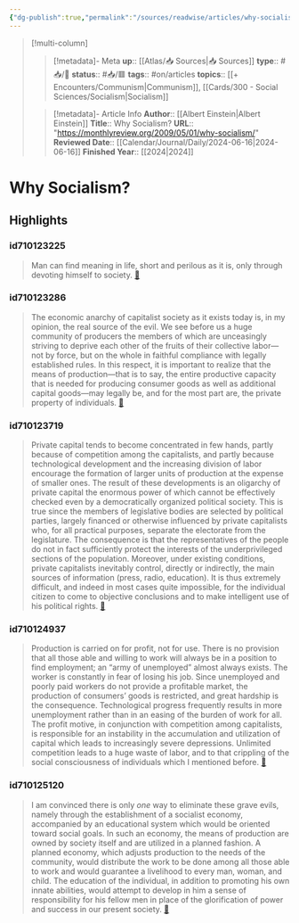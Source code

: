 ```yaml
---
{"dg-publish":true,"permalink":"/sources/readwise/articles/why-socialism/"}
---
```


> [!multi-column]
>> [!metadata]- Meta
>> **up**:: [[Atlas/📥 Sources\|📥 Sources]]
>> **type**:: #📥/📰 
>> **status**:: #📥/🟥 
>> **tags**:: #on/articles
>> **topics**:: [[+ Encounters/Communism\|Communism]], [[Cards/300 - Social Sciences/Socialism\|Socialism]]
>
>> [!metadata]- Article Info
>> **Author**:: [[Albert Einstein\|Albert Einstein]]
>> **Title**:: Why Socialism?
>> **URL**:: "https://monthlyreview.org/2009/05/01/why-socialism/"
>> **Reviewed Date**:: [[Calendar/Journal/Daily/2024-06-16\|2024-06-16]]
>> **Finished Year**:: [[2024\|2024]]

# Why Socialism?

## Highlights
### id710123225

> Man can find meaning in life, short and perilous as it is, only through devoting himself to society. <span class='highlight-link'>[🔗](https://read.readwise.io/read/01hw3jhfwq2b0rews1xxr4r27j)</span>

### id710123286

> The economic anarchy of capitalist society as it exists today is, in my opinion, the real source of the evil. We see before us a huge community of producers the members of which are unceasingly striving to deprive each other of the fruits of their collective labor—not by force, but on the whole in faithful compliance with legally established rules. In this respect, it is important to realize that the means of production—that is to say, the entire productive capacity that is needed for producing consumer goods as well as additional capital goods—may legally be, and for the most part are, the private property of individuals. <span class='highlight-link'>[🔗](https://read.readwise.io/read/01hw3jk3bdx5k6vm1bbx1h0hbc)</span>

### id710123719

> Private capital tends to become concentrated in few hands, partly because of competition among the capitalists, and partly because technological development and the increasing division of labor encourage the formation of larger units of production at the expense of smaller ones. The result of these developments is an oligarchy of private capital the enormous power of which cannot be effectively checked even by a democratically organized political society. This is true since the members of legislative bodies are selected by political parties, largely financed or otherwise influenced by private capitalists who, for all practical purposes, separate the electorate from the legislature. The consequence is that the representatives of the people do not in fact sufficiently protect the interests of the underprivileged sections of the population. Moreover, under existing conditions, private capitalists inevitably control, directly or indirectly, the main sources of information (press, radio, education). It is thus extremely difficult, and indeed in most cases quite impossible, for the individual citizen to come to objective conclusions and to make intelligent use of his political rights. <span class='highlight-link'>[🔗](https://read.readwise.io/read/01hw3jr0msqh9zxhcr4nnmyvpz)</span>

### id710124937

> Production is carried on for profit, not for use. There is no provision that all those able and willing to work will always be in a position to find employment; an “army of unemployed” almost always exists. The worker is constantly in fear of losing his job. Since unemployed and poorly paid workers do not provide a profitable market, the production of consumers’ goods is restricted, and great hardship is the consequence. Technological progress frequently results in more unemployment rather than in an easing of the burden of work for all. The profit motive, in conjunction with competition among capitalists, is responsible for an instability in the accumulation and utilization of capital which leads to increasingly severe depressions. Unlimited competition leads to a huge waste of labor, and to that crippling of the social consciousness of individuals which I mentioned before. <span class='highlight-link'>[🔗](https://read.readwise.io/read/01hw3jxejykg1ffak4vrw8ye4n)</span>

### id710125120

> I am convinced there is only *one* way to eliminate these grave evils, namely through the establishment of a socialist economy, accompanied by an educational system which would be oriented toward social goals. In such an economy, the means of production are owned by society itself and are utilized in a planned fashion. A planned economy, which adjusts production to the needs of the community, would distribute the work to be done among all those able to work and would guarantee a livelihood to every man, woman, and child. The education of the individual, in addition to promoting his own innate abilities, would attempt to develop in him a sense of responsibility for his fellow men in place of the glorification of power and success in our present society. <span class='highlight-link'>[🔗](https://read.readwise.io/read/01hw3k0zr7pws0wny1pjz0ak74)</span>



